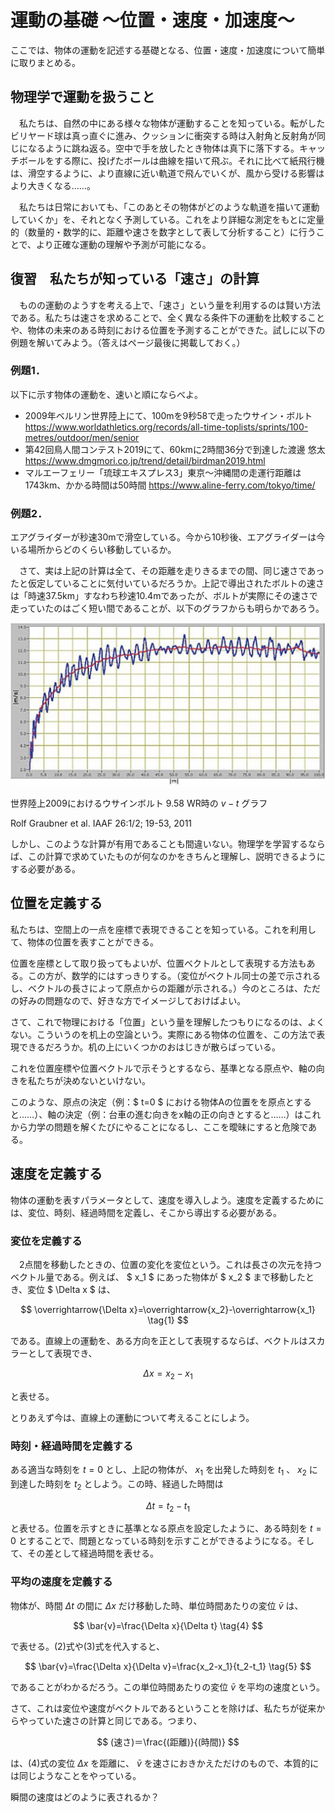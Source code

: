 # 運動の基礎 〜位置・速度・加速度〜

ここでは、物体の運動を記述する基礎となる、位置・速度・加速度について簡単に取りまとめる。



## 物理学で運動を扱うこと

　私たちは、自然の中にある様々な物体が運動することを知っている。転がしたビリヤード球は真っ直ぐに進み、クッションに衝突する時は入射角と反射角が同じになるように跳ね返る。空中で手を放したとき物体は真下に落下する。キャッチボールをする際に、投げたボールは曲線を描いて飛ぶ。それに比べて紙飛行機は、滑空するように、より直線に近い軌道で飛んでいくが、風から受ける影響はより大きくなる……。

　私たちは日常においても、「このあとその物体がどのような軌道を描いて運動していくか」を、それとなく予測している。これをより詳細な測定をもとに定量的（数量的・数学的に、距離や速さを数字として表して分析すること）に行うことで、より正確な運動の理解や予測が可能になる。



## 復習　私たちが知っている「速さ」の計算

　ものの運動のようすを考える上で、「速さ」という量を利用するのは賢い方法である。私たちは速さを求めることで、全く異なる条件下の運動を比較することや、物体の未来のある時刻における位置を予測することができた。試しに以下の例題を解いてみよう。（答えはページ最後に掲載しておく。）



### 例題1．

以下に示す物体の運動を、速いと順にならべよ。

- 2009年ベルリン世界陸上にて、100mを9秒58で走ったウサイン・ボルト
  https://www.worldathletics.org/records/all-time-toplists/sprints/100-metres/outdoor/men/senior
- 第42回鳥人間コンテスト2019にて、60kmに2時間36分で到達した渡邊 悠太
  https://www.dmgmori.co.jp/trend/detail/birdman2019.html
- マルエーフェリー「琉球エキスプレス3」東京〜沖縄間の走運行距離は1743km、かかる時間は50時間
  https://www.aline-ferry.com/tokyo/time/



### 例題2．

エアグライダーが秒速30mで滑空している。今から10秒後、エアグライダーは今いる場所からどのくらい移動しているか。



　さて、実は上記の計算は全て、その距離を走りきるまでの間、同じ速さであったと仮定していることに気付いているだろうか。上記で導出されたボルトの速さは「時速37.5km」すなわち秒速10.4mであったが、ボルトが実際にその速さで走っていたのはごく短い間であることが、以下のグラフからも明らかであろう。



![boltspeed](./pictures/boltspeed.png)

世界陸上2009におけるウサインボルト 9.58 WR時の $v-t$ グラフ

Rolf Graubner et al. IAAF 26:1/2; 19-53, 2011



しかし、このような計算が有用であることも間違いない。物理学を学習するならば、この計算で求めていたものが何なのかをきちんと理解し、説明できるようにする必要がある。



## 位置を定義する

私たちは、空間上の一点を座標で表現できることを知っている。これを利用して、物体の位置を表すことができる。







位置を座標として取り扱ってもよいが、位置ベクトルとして表現する方法もある。この方が、数学的にはすっきりする。（変位がベクトル同士の差で示されるし、ベクトルの長さによって原点からの距離が示される。）今のところは、ただの好みの問題なので、好きな方でイメージしておけばよい。





さて、これで物理における「位置」という量を理解したつもりになるのは、よくない。こういうのを机上の空論という。実際にある物体の位置を、この方法で表現できるだろうか。机の上にいくつかのおはじきが散らばっている。





これを位置座標や位置ベクトルで示そうとするなら、基準となる原点や、軸の向きを私たちが決めないといけない。



このような、原点の決定（例：$ t=0 $ における物体Aの位置をを原点とすると……）、軸の決定（例：台車の進む向きをx軸の正の向きとすると……）はこれから力学の問題を解くたびにやることになるし、ここを曖昧にすると危険である。





## 速度を定義する

物体の運動を表すパラメータとして、速度を導入しよう。速度を定義するためには、変位、時刻、経過時間を定義し、そこから導出する必要がある。



### 変位を定義する

　2点間を移動したときの、位置の変化を変位という。これは長さの次元を持つベクトル量である。例えば、 $ x_1 $ にあった物体が $ x_2 $ まで移動したとき、変位 $ \Delta x $ は、 

$$
\overrightarrow{\Delta x}=\overrightarrow{x_2}-\overrightarrow{x_1} \tag{1}
$$



である。直線上の運動を、ある方向を正として表現するならば、ベクトルはスカラーとして表現でき、


$$
\Delta x = x_2-x_1 \tag{2}
$$

と表せる。







とりあえず今は、直線上の運動について考えることにしよう。



### 時刻・経過時間を定義する

ある適当な時刻を $t=0$ とし、上記の物体が、 $x_1$ を出発した時刻を $t_1$ 、 $x_2$ に到達した時刻を $t_2$ としよう。この時、経過した時間は


$$
\Delta t = t_2-t_1 \tag{3}
$$


と表せる。位置を示すときに基準となる原点を設定したように、ある時刻を $t=0$ とすることで、問題となっている時刻を示すことができるようになる。そして、その差として経過時間を表せる。



### 平均の速度を定義する

物体が、時間 $\Delta t$ の間に $\Delta x$ だけ移動した時、単位時間あたりの変位 $\bar{v}$ は、


$$
\bar{v}=\frac{\Delta x}{\Delta t} \tag{4}
$$


で表せる。(2)式や(3)式を代入すると、


$$
\bar{v}=\frac{\Delta x}{\Delta v}=\frac{x_2-x_1}{t_2-t_1} \tag{5}
$$


であることがわかるだろう。この単位時間あたりの変位 $\bar{v}$ を平均の速度という。



さて、これは変位や速度がベクトルであるということを除けば、私たちが従来からやっていた速さの計算と同じである。つまり、


$$
(速さ)＝\frac{(距離)}{(時間)}
$$


は、(4)式の変位 $\Delta x$ を距離に、 $\bar{v}$ を速さにおきかえただけのもので、本質的には同じようなことをやっている。



瞬間の速度はどのように表されるか？



